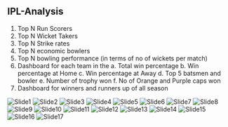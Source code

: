 ## IPL-Analysis
1.	Top N Run Scorers
2.	Top N Wicket Takers
3.	Top N Strike rates
4.	Top N economic bowlers
5.	Top N bowling performance (in terms of no of wickets per match)
6.	Dashboard for each team in the
       a.	Total win percentage 
       b.	Win percentage at Home
       c.	Win percentage at Away
       d.	Top 5 batsmen and bowler
       e.	Number of trophy won
       f.	No of Orange and Purple caps won
7.	Dashboard for winners and runners up of all season 

![Slide1](https://github.com/Siva-Subramaniam-DS/IPL-Analysis/assets/138869164/414eb099-b528-4adf-954d-55528654fc45)
![Slide2](https://github.com/Siva-Subramaniam-DS/IPL-Analysis/assets/138869164/6332045d-08c1-4462-8267-8fb254df9e30)
![Slide3](https://github.com/Siva-Subramaniam-DS/IPL-Analysis/assets/138869164/8086ef4c-9152-4926-87cc-4fbc8b536831)
![Slide4](https://github.com/Siva-Subramaniam-DS/IPL-Analysis/assets/138869164/ad656714-acad-4cce-a18c-fa8b2e781b39)
![Slide5](https://github.com/Siva-Subramaniam-DS/IPL-Analysis/assets/138869164/ab09f91b-cc15-4d0b-a2c4-8086db274088)
![Slide6](https://github.com/Siva-Subramaniam-DS/IPL-Analysis/assets/138869164/88d536ae-8130-4bc4-94b1-111d0d6e580f)
![Slide7](https://github.com/Siva-Subramaniam-DS/IPL-Analysis/assets/138869164/dd83ede9-4544-4112-b689-9d39170694d5)
![Slide8](https://github.com/Siva-Subramaniam-DS/IPL-Analysis/assets/138869164/9e00d473-f1ba-4b19-9ff9-2ceab23173df)
![Slide9](https://github.com/Siva-Subramaniam-DS/IPL-Analysis/assets/138869164/6587b1c3-4f7a-4486-9b7a-063bfd48d52b)
![Slide10](https://github.com/Siva-Subramaniam-DS/IPL-Analysis/assets/138869164/5eb09892-0113-4440-8991-fb81b7e7cc0e)
![Slide11](https://github.com/Siva-Subramaniam-DS/IPL-Analysis/assets/138869164/1731785c-3ace-4f4a-91ec-d3c70c97f49e)
![Slide12](https://github.com/Siva-Subramaniam-DS/IPL-Analysis/assets/138869164/a37464b7-5494-4160-9dd4-b1484333f572)
![Slide13](https://github.com/Siva-Subramaniam-DS/IPL-Analysis/assets/138869164/fce23065-0619-460e-899f-588f1c436dfa)
![Slide14](https://github.com/Siva-Subramaniam-DS/IPL-Analysis/assets/138869164/13993bd6-e697-463c-8d9b-6cb54e2c2dbb)
![Slide15](https://github.com/Siva-Subramaniam-DS/IPL-Analysis/assets/138869164/f530a46c-b784-4894-8024-01a6549a572d)
![Slide16](https://github.com/Siva-Subramaniam-DS/IPL-Analysis/assets/138869164/eece94a4-705c-48e0-b40c-826d9c15a648)
![Slide17](https://github.com/Siva-Subramaniam-DS/IPL-Analysis/assets/138869164/7ff018b8-b159-4a2f-8af7-60805aa4db25)

